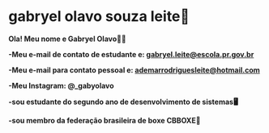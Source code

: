 # gabryel olavo souza leite👾 

**Ola! Meu nome e Gabryel Olavo🗿🍷**

 **-Meu e-mail de contato de estudante e: gabryel.leite@escola.pr.gov.br**
 
 **-Meu e-mail para contato pessoal e: ademarrodriguesleite@hotmail.com**
 
 **-Meu Instagram: @_gabyolavo**
 
 **-sou estudante do segundo ano de desenvolvimento de sistemas🖥**
 
 **-sou membro da federação brasileira de boxe CBBOXE🥊**
